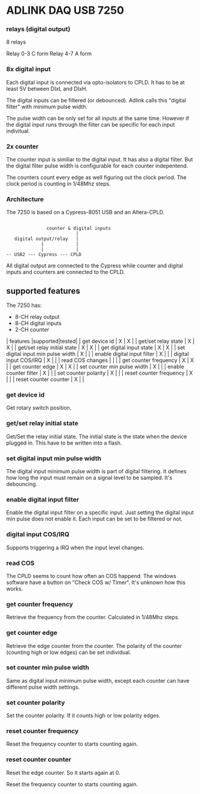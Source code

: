 # ADLINK DAQ USB 7250

### relays (digital output)

8 relays

Relay 0-3 C form
Relay 4-7 A form

### 8x digital input

Each digital input is connected via opto-isolators to CPLD.
It has to be at least 5V between DIxL and DIxH.

The digital inputs can be filtered (or debounced). Adlink
calls this "digital filter" with minimum pulse width.

The pulse width can be only set for all inputs at the same time.
However if the digital input runs through the filter can be specific for each input indivitual.

### 2x counter

The counter input is similiar to the digital input. It has also a digital filter.
But the digital filter pulse width is configurable for each counter indepentend.

The counters count every edge as well figuring out the clock period.
The clock period is counting in 1/48Mhz steps.

### Architecture

The 7250 is based on a Cypress-8051 USB and an Altera-CPLD.

```

               counter & digital inputs
                          |
   digital output/relay   |
             |            |
             |            |
-- USB2 --- Cypress --- CPLD
```

All digital output are connected to the Cypress while counter and digital inputs and counters are connected to the CPLD.

## supported features

The 7250 has:

* 8-CH relay output
* 8-CH digital inputs
* 2-CH counter

| features                           |supported|tested|
| get device id                      | X       | X    |
| get/set relay state                | X       | X    |
| get/set relay initial state        | X       | X    |
| get digital input state            | X       | X    |
| set digital input min pulse width  | X       |      |
| enable digital input filter        | X       |      |
| digital input COS/IRQ              | X       |      |
| read COS changes                   |         |      |
| get counter frequency              | X       | X    |
| get counter edge                   | X       | X    |
| set counter min pulse width        | X       |      |
| enable counter filter              | X       |      |
| set counter polarity               | X       |      |
| reset counter frequency            | X       |      |
| reset counter counter              | X       |      |

### get device id

Get rotary switch position.

### get/set relay initial state

Get/Set the relay initial state. The initial state
is the state when the device plugged in. This have to be written
into a flash.

### set digital input min pulse width

The digital input minimum pulse width is part of digital filtering.
It defines how long the input must remain on a signal level to be sampled.
It's debouncing.

### enable digital input filter

Enable the digital input filter on a specific input. Just setting the digital input min pulse does not enable
it. Each input can be set to be filtered or not.

### digital input COS/IRQ

Supports triggering a IRQ when the input level changes.

### read COS

The CPLD seems to count how often an COS happend. The windows software have a button on "Check COS w/ Timer".
It's unknown how this works.

### get counter frequency

Retrieve the frequency from the counter. Calculated in 1/48Mhz steps.

### get counter edge

Retrieve the edge counter from the counter. The polarity of the counter (counting high or low edges)
can be set individual.

### set counter min pulse width

Same as digital input minimum pulse width, except
each counter can have different pulse width settings.

### set counter polarity

Set the counter polarity. If it counts high or low polarity edges.

### reset counter frequency

Reset the frequency counter to starts counting again.

### reset counter counter

Reset the edge counter. So it starts again at 0.

Reset the frequency counter to starts counting again.
